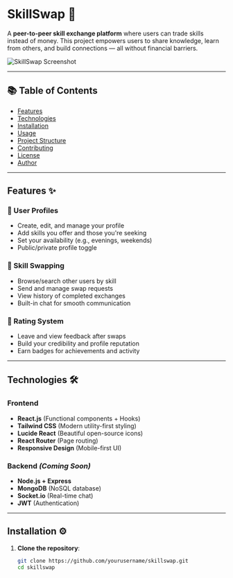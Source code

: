 # SkillSwap 🔄

A **peer-to-peer skill exchange platform** where users can trade skills instead of money. This project empowers users to share knowledge, learn from others, and build connections — all without financial barriers.

![SkillSwap Screenshot](./screenshot.png) <!-- Replace with actual screenshot -->

---

## 📚 Table of Contents

- [Features](#features-✨)
- [Technologies](#technologies-️)
- [Installation](#installation-️)
- [Usage](#usage-)
- [Project Structure](#project-structure-)
- [Contributing](#contributing-)
- [License](#license-)
- [Author](#author-)

---

## Features ✨

### 👤 User Profiles
- Create, edit, and manage your profile
- Add skills you offer and those you're seeking
- Set your availability (e.g., evenings, weekends)
- Public/private profile toggle

### 🔄 Skill Swapping
- Browse/search other users by skill
- Send and manage swap requests
- View history of completed exchanges
- Built-in chat for smooth communication

### 🌟 Rating System
- Leave and view feedback after swaps
- Build your credibility and profile reputation
- Earn badges for achievements and activity

---

## Technologies 🛠️

### Frontend
- **React.js** (Functional components + Hooks)
- **Tailwind CSS** (Modern utility-first styling)
- **Lucide React** (Beautiful open-source icons)
- **React Router** (Page routing)
- **Responsive Design** (Mobile-first UI)

### Backend *(Coming Soon)*
- **Node.js + Express**
- **MongoDB** (NoSQL database)
- **Socket.io** (Real-time chat)
- **JWT** (Authentication)

---

## Installation ⚙️

1. **Clone the repository**:
   ```bash
   git clone https://github.com/yourusername/skillswap.git
   cd skillswap
